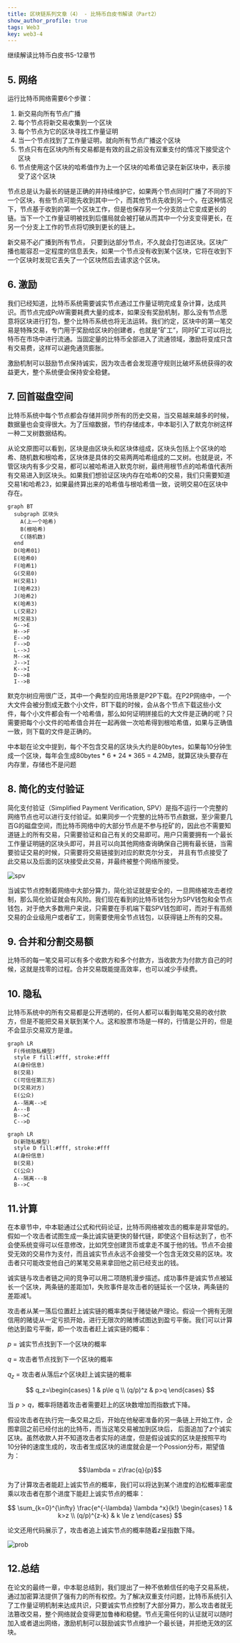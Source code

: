 ```yaml
---
title: 区块链系列文章（4） - 比特币白皮书解读（Part2）
show_author_profile: true
tags: Web3
key: web3-4
---
```


继续解读比特币白皮书5-12章节

<!--more-->

## 5. 网络

运行比特币网络需要6个步骤：
1. 新交易向所有节点广播
2. 每个节点将新交易收集到一个区块
3. 每个节点为它的区块寻找工作量证明
4. 当一个节点找到了工作量证明，就向所有节点广播这个区块
5. 节点只有在区块内所有交易都是有效的且之前没有双重支付的情况下接受这个区块
6. 节点使用这个区块的哈希值作为上一个区块的哈希值记录在新区块中，表示接受了这个区块

节点总是认为最长的链是正确的并持续维护它，如果两个节点同时广播了不同的下一个区块，有些节点可能先收到其中一个，而其他节点先收到另一个。在这种情况下，节点基于收到的第一个区块工作，但是也保存另一个分支防止它变成更长的链。当下一个工作量证明被找到后僵局就会被打破从而其中一个分支变得更长，在另一个分支上工作的节点将切换到更长的链上。

新交易不必广播到所有节点， 只要到达部分节点，不久就会打包进区块。区块广播也能容忍一定程度的信息丢失，如果一个节点没有收到某个区块，它将在收到下一个区块时发现它丢失了一个区块然后去请求这个区块。

## 6. 激励

我们已经知道，比特币系统需要诚实节点通过工作量证明完成复杂计算，达成共识。而节点完成PoW需要耗费大量的成本，如果没有奖励机制，那么没有节点愿意将区块进行打包，整个比特币系统也将无法运转。我们约定，区块中的第一笔交易是特殊交易，专门用于奖励给区块的创建者，也就是“矿工”，同时矿工可以将比特币在市场中进行流通。当固定量的比特币全部进入了流通领域，激励将变成只含有交易费，这样可以避免通货膨胀。

激励机制可以鼓励节点保持诚实，因为攻击者会发现遵守规则比破坏系统获得的收益更大，整个系统便会保持安全稳健。

## 7. 回首磁盘空间

比特币系统中每个节点都会存储并同步所有的历史交易，当交易越来越多的时候，数据量也会变得很大。为了压缩数据，节约存储成本，中本聪引入了默克尔树这样一种二叉树数据结构。

从论文原图可以看到，区块是由区块头和区块体组成，区块头包括上个区块的哈希、随机数和根哈希，区块体是具体的交易两两哈希组成的二叉树。也就是说，不管区块内有多少交易，都可以被哈希进入默克尔树，最终用根节点的哈希值代表所有交易进入到区块头。如果我们想验证区块内存在哈希0的交易，我们只需要知道交易1和哈希23，如果最终算出来的哈希值与根哈希值一致，说明交易0在区块中存在。

```mermaid
graph BT
  subgraph 区块头
    A(上一个哈希)
    B(根哈希)
    C(随机数)
  end
  D(哈希01)
  E(哈希0)
  F(哈希1)
  G(交易0)
  H(交易1)
  I(哈希23)
  J(哈希2)
  K(哈希3)
  L(交易2)
  M(交易3)
  G-->E
  H-->F
  E-->D
  F-->D
  L-->J
  M-->K
  J-->I
  K-->I
  D-->B
  I-->B
```

默克尔树应用很广泛，其中一个典型的应用场景是P2P下载。在P2P网络中，一个大文件会被分割成无数个小文件，BT下载的时候，会从各个节点下载这些小文件，每个小文件都会有一个哈希值，那么如何证明拼接后的大文件是正确的呢？只需要把每个小文件的哈希值合并在一起再做一次哈希得到根哈希值，如果与正确值一致，则下载的文件是正确的。

中本聪在论文中提到，每个不包含交易的区块头大约是80bytes，如果每10分钟生成一个区块，每年会生成80bytes * 6 * 24 * 365 = 4.2MB，就算区块头要存在内存里，存储也不是问题

## 8. 简化的支付验证

简化支付验证（Simplified Payment Verification, SPV）是指不运行一个完整的网络节点也可以进行支付验证。如果同步一个完整的比特币节点数据，至少需要几百G的磁盘空间，而比特币网络中的大部分节点是不参与挖矿的，因此也不需要知道链上的所有交易，只需要验证和自己有关的交易即可。用户只需要拥有一个最长工作量证明链的区块头即可，并且可以向其他网络查询确保自己拥有最长链，当需要验证交易的时候，只需要将交易链接到对应的默克尔分支， 并且有节点接受了此交易以及后面的区块接受此交易，并最终被整个网络所接受。

![spv](https://github.com/darcy-fzh/darcy-fzh.github.io/raw/master/screenshots/SPV.png)

当诚实节点控制着网络中大部分算力，简化验证就是安全的，一旦网络被攻击者控制，那么简化验证就会有风险。我们现在看到的比特币钱包分为SPV钱包和全节点钱包，对于绝大多数用户来说，只需要在手机端下载SPV钱包即可，而对于有高频交易的企业级用户或者矿工，则需要使用全节点钱包，以获得链上所有的交易。

## 9. 合并和分割交易额

比特币的每一笔交易可以有多个收款方和多个付款方，当收款方为付款方自己的时候，这就是找零的过程。合并交易既能提高效率，也可以减少手续费。

## 10. 隐私

比特币系统中的所有交易都是公开透明的，任何人都可以看到每笔交易的收付款方，但是不能把交易关联到某个人。这和股票市场是一样的，行情是公开的，但是不会显示交易双方是谁。

```mermaid
graph LR
  F(传统隐私模型)
  style F fill:#fff, stroke:#fff
  A(身份信息)
  B(交易)
  C(可信任第三方)
  D(交易对方)
  E(公众)
  A--隔离-->E
  A---B
  B-->C
  C-->D
```
```mermaid
graph LR
  D(新隐私模型)
  style D fill:#fff, stroke:#fff
  A(身份信息)
  B(交易)
  C(公众)
  A--隔离---B
  B-->C
```

## 11.计算

在本章节中，中本聪通过公式和代码论证，比特币网络被攻击的概率是非常低的。假如一个攻击者试图生成一条比诚实链更快的替代链，即使这个目标达到了，也不会使系统变得可以任意修改，比如凭空创建货币或拿走不属于他的钱。节点不会接受无效的交易作为支付，而且诚实节点永远不会接受一个包含无效交易的区块。攻击者只可能改变他自己的某笔交易来拿回他之前已经支出的钱。

诚实链与攻击者链之间的竞争可以用二项随机漫步描述。成功事件是诚实节点被延长一个区块，两条链的差距加1，失败事件是攻击者的链延长一个区块，两条链的差距减1。

攻击者从某一落后位置赶上诚实链的概率类似于赌徒破产理论。假设一个拥有无限信用的赌徒从一定亏损开始，进行无限次的赌博试图达到盈亏平衡。我们可以计算他达到盈亏平衡，即一个攻击者赶上诚实链的概率：

$p$ = 诚实节点找到下一个区块的概率 

$q$ = 攻击者节点找到下一个区块的概率 

$q_z$ = 攻击者从落后$z$个区块赶上诚实链的概率 



$$
 q_z=\begin{cases}
 1 & p\le q \\
 (q/p)^z & p>q
 \end{cases}
$$

当 $p > q$，概率将随着攻击者需要赶上的区块数增加而指数式下降。

假设攻击者在执行完一条交易之后，开始在他秘密准备的另一条链上开始工作，企图拿回之前已经付出的比特币，而当这笔交易被加到区块后， 后面追加了$z$个诚实区块。虽然收款人并不知道攻击者实际的进度，但是假设诚实的区块是按照平均10分钟的速度生成的，攻击者生成区块的进度就会是一个Possion分布，期望值为：

$$\lambda = z\frac{q}{p}$$

为了计算攻击者能赶上诚实节点的概率，我们可以将达到某个进度的泊松概率密度乘以攻击者在那个进度下能赶上诚实节点的概率：

$$
\sum_{k=0}^{\infty} \frac{e^{-\lambda} \lambda ^x}{k!} \begin{cases}
 1 & k>z \\
 (q/p)^{z-k} & k \le z
 \end{cases}
$$

论文还用代码展示了，攻击者追上诚实节点的概率随着$z$呈指数下降。

![prob](https://github.com/darcy-fzh/darcy-fzh.github.io/raw/master/screenshots/prob.png)

## 12.总结

在论文的最终一章，中本聪总结到，我们提出了一种不依赖信任的电子交易系统，通过加密算法提供了强有力的所有权控。为了解决双重支付问题，比特币系统引入了工作量证明机制来达成共识，只要诚实节点控制了大部分算力，那么攻击者就无法篡改交易，整个网络就会变得更加鲁棒和稳健。节点无需任何的认证就可以随时加入或者退出网络，激励机制可以鼓励诚实节点维护一个最长链，并拒绝无效的区块。
